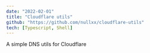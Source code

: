 ```yaml
---
date: "2022-02-01"
title: "Cloudflare utils"
github: "https://github.com/nullxx/cloudflare-utils"
tech: [Typescript, Shell]
---
```


A simple DNS utils for Cloudflare